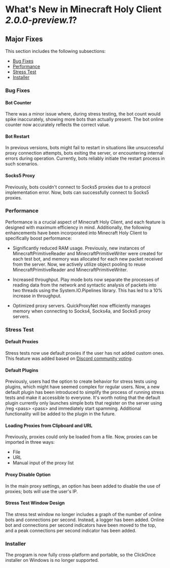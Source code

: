 # What's New in Minecraft Holy Client *2.0.0-preview.1*?

## Major Fixes

This section includes the following subsections:

- [Bug Fixes](#bug-fixes)
- [Performance](#performance)
- [Stress Test](#stress-test)
- [Installer](#installer)

### Bug Fixes

#### Bot Counter

There was a minor issue where, during stress testing, the bot count would spike inaccurately, showing more bots than actually present. The bot online counter now accurately reflects the correct value.

#### Bot Restart

In previous versions, bots might fail to restart in situations like unsuccessful proxy connection attempts, bots exiting the server, or encountering internal errors during operation. Currently, bots reliably initiate the restart process in such scenarios.

#### Socks5 Proxy

Previously, bots couldn't connect to Socks5 proxies due to a protocol implementation error. Now, bots can successfully connect to Socks5 proxies.

### Performance

Performance is a crucial aspect of Minecraft Holy Client, and each feature is designed with maximum efficiency in mind. Additionally, the following enhancements have been incorporated into Minecraft Holy Client to specifically boost performance:

- Significantly reduced RAM usage. Previously, new instances of MinecraftPrimitiveReader and MinecraftPrimitiveWriter were created for each test bot, and memory was allocated for each new packet received from the server. Now, we actively utilize object pooling to reuse MinecraftPrimitiveReader and MinecraftPrimitiveWriter.

- Increased throughput. Play mode bots now separate the processes of reading data from the network and syntactic analysis of packets into two threads using the System.IO.Pipelines library. This has led to a 10% increase in throughput.

- Optimized proxy servers. QuickProxyNet now efficiently manages memory when connecting to Socks4, Socks4a, and Socks5 proxy servers.

### Stress Test

#### Default Proxies

Stress tests now use default proxies if the user has not added custom ones. This feature was added based on [Discord community voting](https://discord.com/channels/1166051202367246396/1166055869566419085/1172042445928812574).

#### Default Plugins

Previously, users had the option to create behavior for stress tests using plugins, which might have seemed complex for regular users. Now, a new default plugin has been introduced to simplify the process of running stress tests and make it accessible to everyone. It's worth noting that the default plugin currently only launches simple bots that register on the server using /reg \<pass\> \<pass\> and immediately start spamming. Additional functionality will be added to the plugin in the future.

#### Loading Proxies from Clipboard and URL

Previously, proxies could only be loaded from a file. Now, proxies can be imported in three ways:
- File
- URL
- Manual input of the proxy list

#### Proxy Disable Option

In the main proxy settings, an option has been added to disable the use of proxies; bots will use the user's IP.

#### Stress Test Window Design

The stress test window no longer includes a graph of the number of online bots and connections per second. Instead, a logger has been added. Online bot and connections per second indicators have been moved to the top, and a peak connections per second indicator has been added.

### Installer

The program is now fully cross-platform and portable, so the ClickOnce installer on Windows is no longer supported.
